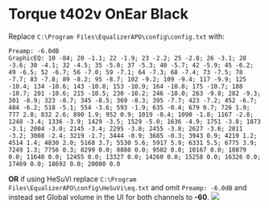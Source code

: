# Torque t402v OnEar Black
Replace `C:\Program Files\EqualizerAPO\config\config.txt` with:
```
Preamp: -6.0dB
GraphicEQ: 10 -84; 20 -1.1; 22 -1.9; 23 -2.2; 25 -2.8; 26 -3.1; 28 -3.6; 30 -4.1; 32 -4.5; 35 -5.0; 37 -5.3; 40 -5.7; 42 -5.9; 45 -6.2; 49 -6.5; 52 -6.7; 56 -7.0; 59 -7.1; 64 -7.3; 68 -7.4; 73 -7.5; 78 -7.7; 83 -7.8; 89 -8.2; 95 -8.7; 102 -9.2; 109 -9.4; 117 -9.9; 125 -10.4; 134 -10.6; 143 -10.8; 153 -10.9; 164 -10.8; 175 -10.7; 188 -10.7; 201 -10.6; 215 -10.5; 230 -10.2; 246 -10.0; 263 -9.8; 282 -9.3; 301 -8.9; 323 -8.7; 345 -8.5; 369 -8.3; 395 -7.7; 423 -7.2; 452 -6.7; 484 -6.2; 518 -5.1; 554 -3.6; 593 -1.9; 635 -0.4; 679 0.7; 726 1.9; 777 2.8; 832 2.6; 890 1.9; 952 0.9; 1019 -0.4; 1090 -1.8; 1167 -2.8; 1248 -3.4; 1336 -3.9; 1429 -3.5; 1529 -5.0; 1636 -4.9; 1751 -3.8; 1873 -3.1; 2004 -3.0; 2145 -3.4; 2295 -3.8; 2455 -3.8; 2627 -3.6; 2811 -3.2; 3008 -2.4; 3219 -1.7; 3444 -0.9; 3685 -0.3; 3943 0.9; 4219 1.2; 4514 1.4; 4830 2.0; 5168 3.7; 5530 5.6; 5917 5.9; 6331 5.5; 6775 3.9; 7249 1.3; 7756 0.3; 8299 0.0; 8880 0.0; 9502 0.0; 10167 0.0; 10879 0.0; 11640 0.0; 12455 0.0; 13327 0.0; 14260 0.0; 15258 0.0; 16326 0.0; 17469 0.0; 18692 0.0; 20000 0.0
```
**OR** if using HeSuVi replace `C:\Program Files\EqualizerAPO\config\HeSuVi\eq.txt` and omit `Preamp: -6.0dB` and instead set Global volume in the UI for both channels to **-60**.
![](https://raw.githubusercontent.com/jaakkopasanen/AutoEq/master/results/Innerfidelity%202017/innerfidelity/onear/Torque%20t402v%20OnEar%20Black/Torque%20t402v%20OnEar%20Black.png)